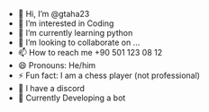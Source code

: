 - 👋 Hi, I’m @gtaha23
- 👀 I’m interested in Coding
- 🌱 I’m currently learning python
- 💞️ I’m looking to collaborate on ...
- 📫 How to reach me +90 501 123 08 12
- 😄 Pronouns: He/him
- ⚡ Fun fact: I am a chess player (not professional)
- 💬 I have a discord
- 📢 Currently Developing a bot

<!---
gtaha23/gtaha23 is a ✨ special ✨ repository because its `README.md` (this file) appears on your GitHub profile.
You can click the Preview link to take a look at your changes.
--->
